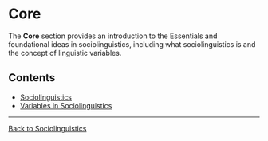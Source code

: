 # Core

The **Core** section provides an introduction to the Essentials and foundational ideas in sociolinguistics, including what sociolinguistics is and the concept of linguistic variables.

## Contents
- [Sociolinguistics](Sociolinguistics.md)
- [Variables in Sociolinguistics](Variables.md)

---

[Back to Sociolinguistics](../README.md)
